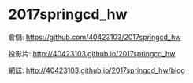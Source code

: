 # 2017springcd_hw

倉儲: <a href="https://github.com/40423103/2017springcd_hw">https://github.com/40423103/2017springcd_hw</a>

投影片: <a href="http://40423103.github.io/2017springcd_hw">http://40423103.github.io/2017springcd_hw</a>

網誌: <a href="http://40423103.github.io/2017springcd_hw/blog">http://40423103.github.io/2017springcd_hw/blog</a>
